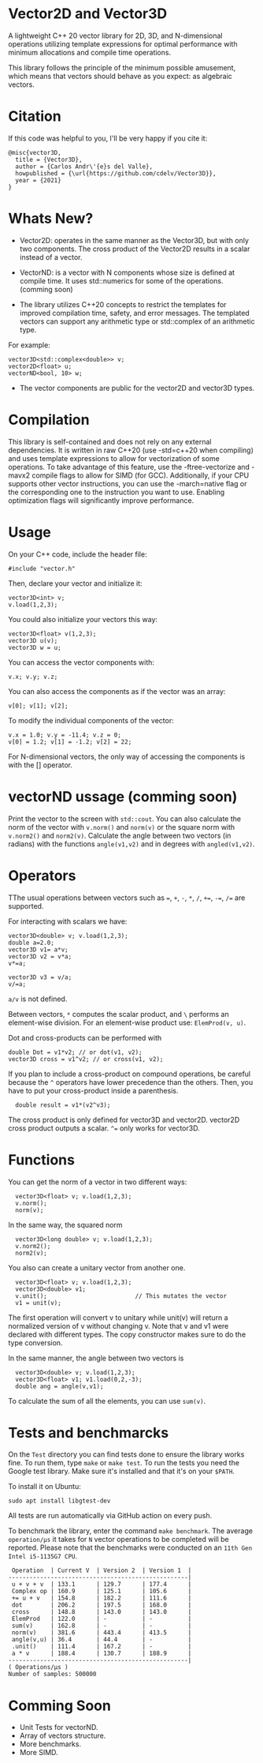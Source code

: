 # Vector2D and Vector3D

A lightweight C++ 20 vector library for 2D, 3D, and N-dimensional operations utilizing template expressions for optimal performance with minimum allocations and compile time operations.

This library follows the principle of the minimum possible amusement, which means that vectors should behave as you expect: as algebraic vectors.

# Citation

If this code was helpful to you, I'll be very happy if you cite it:
```
@misc{vector3D,
  title = {Vector3D},
  author = {Carlos Andr\'{e}s del Valle},
  howpublished = {\url{https://github.com/cdelv/Vector3D}},
  year = {2021}
}
```

# Whats New?
* Vector2D: operates in the same manner as the Vector3D, but with only two components. The cross product of the Vector2D results in a scalar instead of a vector. 

* VectorND: is a vector with N components whose size is defined at compile time. It uses std::numerics for some of the operations. (comming soon)

* The library utilizes C++20 concepts to restrict the templates for improved compilation time, safety, and error messages. The templated vectors can support any arithmetic type or std::complex of an arithmetic type.

For example:
```
vector3D<std::complex<double>> v;
vector2D<float> u;
vectorND<bool, 10> w;
```

* The vector components are public for the vector2D and vector3D types.

# Compilation

This library is self-contained and does not rely on any external dependencies. It is written in raw C++20 (use -std=c++20 when compiling) and uses template expressions to allow for vectorization of some operations. To take advantage of this feature, use the -ftree-vectorize and -mavx2 compile flags to allow for SIMD (for GCC). Additionally, if your CPU supports other vector instructions, you can use the -march=native flag or the corresponding one to the instruction you want to use. Enabling optimization flags will significantly improve performance.

# Usage
On your C++ code, include the header file:
```
#include "vector.h"
```

Then, declare your vector and initialize it:
```
vector3D<int> v;
v.load(1,2,3);
```
You could also initialize your vectors this way:
```
vector3D<float> v(1,2,3);
vector3D u(v);
vector3D w = u;
```
You can access the vector components with:
```
v.x; v.y; v.z;
```
You can also access the components as if the vector was an array:
```
v[0]; v[1]; v[2];
```
To modify the individual components of the vector:
```
v.x = 1.0; v.y = -11.4; v.z = 0;
v[0] = 1.2; v[1] = -1.2; v[2] = 22;
```

For N-dimensional vectors, the only way of accessing the components is with the [] operator. 

# vectorND ussage (comming soon)

Print the vector to the screen with `std::cout`. You can also calculate the norm of the vector with `v.norm()` and `norm(v)` or the square norm with `v.norm2()` and `norm2(v)`. Calculate the angle between two vectors (in radians) with the functions `angle(v1,v2)` and in degrees with `angled(v1,v2)`.

# Operators

TThe usual operations between vectors such as `=`, `+`, `-`, `*`, `/`, `+=`, `-=`, `/=` are supported.

For interacting with scalars we have:
```
vector3D<double> v; v.load(1,2,3);
double a=2.0;
vector3D v1= a*v; 
vector3D v2 = v*a; 
v*=a;
  
vector3D v3 = v/a;
v/=a;                                  
```

`a/v` is not defined. 

Between vectors, `*` computes the scalar product, and `\` performs an element-wise division. For an element-wise product use: `ElemProd(v, u)`. 

Dot and cross-products can be performed with
```
double Dot = v1*v2; // or dot(v1, v2);
vector3D cross = v1^v2; // or cross(v1, v2);
```
If you plan to include a cross-product on compound operations,  be careful because the `^` operators have lower precedence than the others. Then, you have to put your cross-product inside a parenthesis.
```
  double result = v1*(v2^v3);
```

The cross product is only defined for vector3D and vector2D. vector2D cross product outputs a scalar. `^=` only works for vector3D.

# Functions

You can get the norm of a vector in two different ways:
```
  vector3D<float> v; v.load(1,2,3);
  v.norm();
  norm(v);
```

In the same way, the squared norm
```
  vector3D<long double> v; v.load(1,2,3);
  v.norm2();
  norm2(v);
```
You also can create a unitary vector from another one.
```
  vector3D<float> v; v.load(1,2,3);
  vector3D<double> v1;
  v.unit();                         // This mutates the vector
  v1 = unit(v);
```

The first operation will convert v to unitary while unit(v) will return a normalized version of v without changing v. Note that v and v1 were declared with different types. The copy constructor makes sure to do the type conversion.

In the same manner, the angle between two vectors is
```
  vector3D<double> v; v.load(1,2,3);
  vector3D<float> v1; v1.load(0,2,-3);
  double ang = angle(v,v1);
```
To calculate the sum of all the elements, you can use `sum(v)`.

# Tests and benchmarcks

On the `Test` directory you can find tests done to ensure the library works fine. To run them, type `make` or `make test`. To run the tests you need the Google test library. Make sure it's installed and that it's on your `$PATH`. 

To install it on Ubuntu:
```
sudo apt install libgtest-dev
```
All tests are run automatically via GitHub action on every push. 

To benchmark the library, enter the command `make benchmark`. The average `operation/μs` it takes for `N` vector operations to be completed will be reported. Please note that the benchmarks were conducted on an `11th Gen Intel i5-1135G7 CPU`.

```
 Operation  | Current V  | Version 2  | Version 1  | 
---------------------------------------------------|
 u + v + v  | 133.1      | 129.7      | 177.4      | 
 Complex op | 160.9      | 125.1      | 105.6      | 
 += u + v   | 154.8      | 182.2      | 111.6      | 
 dot        | 206.2      | 197.5      | 168.0      | 
 cross      | 148.8      | 143.0      | 143.0      | 
 ElemProd   | 122.0      | -          | -          | 
 sum(v)     | 162.8      | -          | -          | 
 norm(v)    | 381.6      | 443.4      | 413.5      | 
 angle(v,u) | 36.4       | 44.4       | -          | 
 .unit()    | 111.4      | 167.2      | -          | 
 a * v      | 188.4      | 130.7      | 188.9      | 
---------------------------------------------------|
( Operations/μs )
Number of samples: 500000
```

# Comming Soon

- Unit Tests for vectorND.
- Array of vectors structure. 
- More benchmarks. 
- More SIMD. 